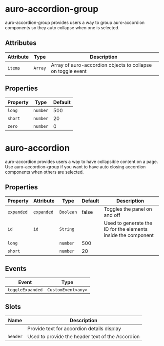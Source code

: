 # auro-accordion-group

auro-accordion-group provides users a way to group auro-accordion components so they auto collapse when one is selected.

## Attributes

| Attribute | Type    | Description                                      |
|-----------|---------|--------------------------------------------------|
| `items`   | `Array` | Array of auro-accordion objects to collapse on toggle event |

## Properties

| Property | Type     | Default |
|----------|----------|---------|
| `long`   | `number` | 500     |
| `short`  | `number` | 20      |
| `zero`   | `number` | 0       |


# auro-accordion

auro-accordion provides users a way to have collapsible content on a page.
Use auro-accordion-group if you want to have auto closing accordion components when others are selected.

## Properties

| Property   | Attribute  | Type      | Default | Description                                      |
|------------|------------|-----------|---------|--------------------------------------------------|
| `expanded` | `expanded` | `Boolean` | false   | Toggles the panel on and off                     |
| `id`       | `id`       | `String`  |         | Used to generate the ID for the elements inside the component |
| `long`     |            | `number`  | 500     |                                                  |
| `short`    |            | `number`  | 20      |                                                  |

## Events

| Event            | Type               |
|------------------|--------------------|
| `toggleExpanded` | `CustomEvent<any>` |

## Slots

| Name     | Description                                      |
|----------|--------------------------------------------------|
|          | Provide text for accordion details display       |
| `header` | Used to provide the header text of the Accordion |
